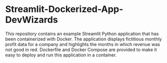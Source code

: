 # Streamlit-Dockerized-App-DevWizards
This repository contains an example Streamlit Python application that has been containerized with Docker. The application displays fictitious monthly profit data for a company and highlights the months in which revenue was not good in red. Dockerfile and Docker Compose are provided to make it easy to deploy and run this application in a container.
